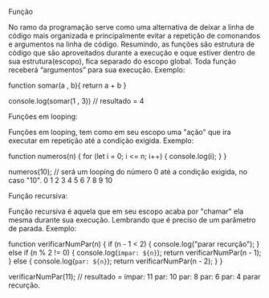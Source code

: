 Função 

No ramo da programação serve como uma alternativa de deixar a linha de código mais organizada e principalmente evitar a repetição de comonandos e argumentos na linha de código. 
Resumindo, as funções são estrutura de código que são aproveitados durante a execução e oque estiver dentro de sua estrutura(escopo), fica separado do escopo global.
Toda função receberá “argumentos” para sua execução.
Exemplo:

function somar(a , b){
return a + b
}

console.log(somar(1 , 3))
// resultado = 4

Funções em looping:

Funções em looping, tem como em seu escopo uma "ação" que ira executar em repetição até a condição exigida.
Exemplo:

function numeros(n) {
  for (let i = 0; i <= n; i++) {
    console.log(i);
  }
}

numeros(10);
// será um looping do número 0 até a condição exigida, no caso "10". 0 1 2 3 4 5 6 7 8 9 10

Função recursiva:

Função recursiva é aquela que em seu escopo acaba por "chamar" ela mesma durante sua execução. Lembrando que é preciso de um parâmetro de parada.
Exemplo:

function verificarNumPar(n) {
  if (n - 1 < 2) {
    console.log("parar recurção");
  } else if (n % 2 != 0) {
    console.log(`ímpar: ${n}`);
    return verificarNumPar(n - 1);
  } else {
    console.log(`par: ${n}`);
    return verificarNumPar(n - 2);
  }
}

verificarNumPar(11);
// resultado = ímpar: 11 par: 10 par: 8 par: 6 par: 4 parar recurção.
